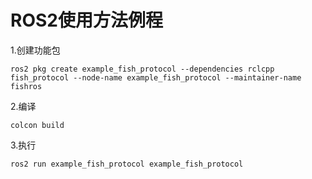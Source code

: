 # ROS2使用方法例程

1.创建功能包

```
ros2 pkg create example_fish_protocol --dependencies rclcpp fish_protocol --node-name example_fish_protocol --maintainer-name fishros
```

2.编译

```
colcon build
```

3.执行

```
ros2 run example_fish_protocol example_fish_protocol
```